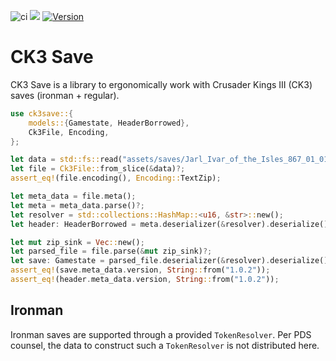![ci](https://github.com/rakaly/ck3save/workflows/ci/badge.svg) [![](https://docs.rs/ck3save/badge.svg)](https://docs.rs/ck3save) [![Version](https://img.shields.io/crates/v/ck3save.svg?style=flat-square)](https://crates.io/crates/ck3save)

# CK3 Save

CK3 Save is a library to ergonomically work with Crusader Kings III (CK3) saves (ironman + regular).

```rust
use ck3save::{
    models::{Gamestate, HeaderBorrowed},
    Ck3File, Encoding,
};

let data = std::fs::read("assets/saves/Jarl_Ivar_of_the_Isles_867_01_01.ck3")?;
let file = Ck3File::from_slice(&data)?;
assert_eq!(file.encoding(), Encoding::TextZip);

let meta_data = file.meta();
let meta = meta_data.parse()?;
let resolver = std::collections::HashMap::<u16, &str>::new();
let header: HeaderBorrowed = meta.deserializer(&resolver).deserialize()?;

let mut zip_sink = Vec::new();
let parsed_file = file.parse(&mut zip_sink)?;
let save: Gamestate = parsed_file.deserializer(&resolver).deserialize()?;
assert_eq!(save.meta_data.version, String::from("1.0.2"));
assert_eq!(header.meta_data.version, String::from("1.0.2"));
```

## Ironman

Ironman saves are supported through a provided `TokenResolver`. Per PDS counsel, the data to construct such a `TokenResolver` is not distributed here.
